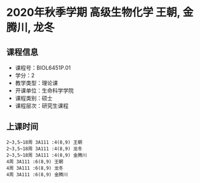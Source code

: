 # 2020年秋季学期 高级生物化学 王朝, 金腾川, 龙冬






## 课程信息

- 课程号：BIOL6451P.01
- 学分：2
- 教学类型：理论课
- 开课单位：生命科学学院
- 课程类别：硕士
- 课程层次：研究生课程

## 上课时间

```
2~3,5~18周 3A111 :4(8,9) 王朝
2~3,5~18周 3A111 :4(8,9) 龙冬
2~3,5~18周 3A111 :4(8,9) 金腾川
4周 3A111 :6(8,9) 王朝
4周 3A111 :6(8,9) 龙冬
4周 3A111 :6(8,9) 金腾川
```

